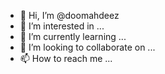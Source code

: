 - 👋 Hi, I’m @doomahdeez
- 👀 I’m interested in ...
- 🌱 I’m currently learning ...
- 💞️ I’m looking to collaborate on ...
- 📫 How to reach me ...

<!---
doomahdeez/doomahdeez is a ✨ special ✨ repository because its `README.md` (this file) appears on your GitHub profile.
You can click the Preview link to take a look at your changes.
--->
